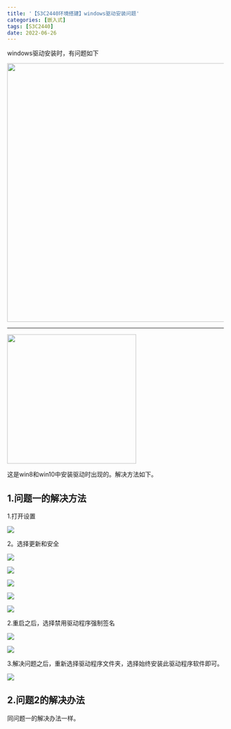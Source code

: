 ```yaml
---
title: '【S3C2440环境搭建】windows驱动安装问题'
categories: [嵌入式]
tags: [S3C2440]
date: 2022-06-26
---
```

windows驱动安装时，有问题如下

<img src="./pic/drive_install_err1.png" width=600>

<hr>


<img src="./pic/drive_install_err2.png" width=300>

这是win8和win10中安装驱动时出现的。解决方法如下。
## 1.问题一的解决方法

1.打开设置

![](./pic/set1.png)

2。选择更新和安全

![](./pic/set2.png)

![](./pic/set3.png)

![](./pic/set4.png)

![](./pic/set6.png)

![](./pic/set7.png)

2.重启之后，选择禁用驱动程序强制签名

![](./pic/set8.png)

![](./pic/set9.png)


3.解决问题之后，重新选择驱动程序文件夹，选择始终安装此驱动程序软件即可。

![](./pic/set10.png)

## 2.问题2的解决办法

同问题一的解决办法一样。